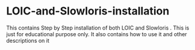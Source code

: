 # LOIC-and-Slowloris-installation

This contains Step by Step installation of both LOIC and Slowloris . This is just for educational purpose only.
It also contains how to use it and other descriptions on it 
